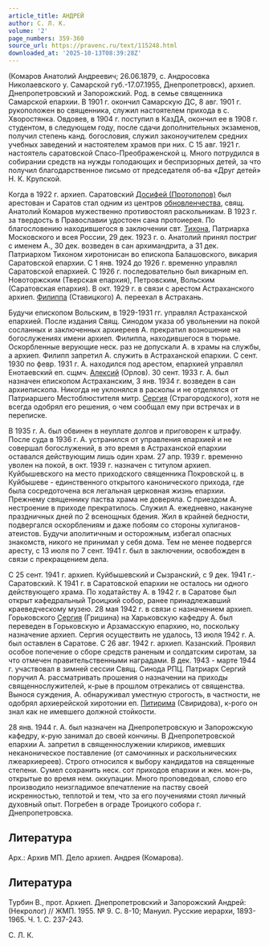 ```yaml
---
article_title: АНДРЕЙ
author: С. Л. К.
volume: '2'
page_numbers: 359-360
source_url: https://pravenc.ru/text/115248.html
downloaded_at: '2025-10-13T08:39:28Z'
---
```


(Комаров Анатолий Андреевич; 26.06.1879, с. Андросовка Николаевского у. Самарской губ.-17.07.1955, Днепропетровск), архиеп. Днепропетровский и Запорожский. Род. в семье священника Самарской епархии. В 1901 г. окончил Самарскую ДС, 8 авг. 1901 г. рукоположен во священника, служил настоятелем прихода в с. Хворостянка. Овдовев, в 1904 г. поступил в КазДА, окончил ее в 1908 г. студентом, в следующем году, после сдачи дополнительных экзаменов, получил степень канд. богословия, служил законоучителем средних учебных заведений и настоятелем храмов при них. С 15 авг. 1921 г. настоятель саратовской Спасо-Преображенской ц. Много потрудился в собирании средств на нужды голодающих и беспризорных детей, за что получил благодарственное письмо от председателя об-ва «Друг детей» Н. К. Крупской.

Когда в 1922 г. архиеп. Саратовский [Досифей (Протопопов)](<https://pravenc.ru/text/Досифей (Протопопов).html>) был арестован и Саратов стал одним из центров [обновленчества](https://pravenc.ru/text/обновленчество.html), свящ. Анатолий Комаров мужественно противостоял раскольникам. В 1923 г. за твердость в Православии удостоен сана протоиерея. По благословению находившегося в заключении свт. [Тихона](https://pravenc.ru/text/Тихон.html), Патриарха Московского и всея России, 29 дек. 1923 г. о. Анатолий принял постриг с именем А., 30 дек. возведен в сан архимандрита, а 31 дек. Патриархом Тихоном хиротонисан во епископа Балашовского, викария Саратовской епархии. С 1 янв. 1924 до 1926 г. временно управлял Саратовской епархией. С 1926 г. последовательно был викарным еп. Новоторжским (Тверская епархия), Петровским, Вольским (Саратовская епархия). В окт. 1929 г. в связи с арестом Астраханского архиеп. [Филиппа](https://pravenc.ru/text/Филиппа.html) (Ставицкого) А. переехал в Астрахань.

Будучи епископом Вольским, в 1929-1931 гг. управлял Астраханской епархией. После издания Свящ. Синодом указа об увольнении на покой сосланных и заключенных архиереев А. прекратил возношение на богослужениях имени архиеп. Филиппа, находившегося в тюрьме. Оскорбленные верующие неск. раз не допускали А. в храмы на службы, а архиеп. Филипп запретил А. служить в Астраханской епархии. С сент. 1930 по февр. 1931 г. А. находился под арестом, епархией управлял Енотаевский еп. сщмч. [Алексий](https://pravenc.ru/text/Алексий.html) (Орлов). 30 сент. 1933 г. А. был назначен епископом Астраханским, 3 янв. 1934 г. возведен в сан архиепископа. Никогда не уклонялся в расколы и не отделялся от Патриаршего Местоблюстителя митр. [Сергия](https://pravenc.ru/text/Сергий.html) (Страгородского), хотя не всегда одобрял его решения, о чем сообщал ему при встречах и в переписке.

В 1935 г. А. был обвинен в неуплате долгов и приговорен к штрафу. После суда в 1936 г. А. устранился от управления епархией и не совершал богослужений, в это время в Астраханской епархии оставался действующим лишь один храм. 27 апр. 1939 г. временно уволен на покой, в окт. 1939 г. назначен с титулом архиеп. Куйбышевского на место приходского священника Покровской ц. в Куйбышеве - единственного открытого канонического прихода, где была сосредоточена вся легальная церковная жизнь епархии. Прежнему священнику паства храма не доверяла. С приездом А. нестроение в приходе прекратилось. Служил А. ежедневно, накануне праздничных дней по 2 всенощных бдения. Жил в крайней бедности, подвергался оскорблениям и даже побоям со стороны хулиганов-атеистов. Будучи аполитичным и осторожным, избегал опасных знакомств, никого не принимал у себя дома. Тем не менее подвергся аресту, с 13 июля по 7 сент. 1941 г. был в заключении, освобожден в связи с прекращением дела.

С 25 сент. 1941 г. архиеп. Куйбышевский и Сызранский, с 9 дек. 1941 г.- Саратовский. К 1941 г. в Саратовской епархии не осталось ни одного действующего храма. По ходатайству А. в 1942 г. в Саратове был открыт кафедральный Троицкий собор, ранее принадлежавший краеведческому музею. 28 мая 1942 г. в связи с назначением архиеп. Горьковского [Сергия](https://pravenc.ru/text/Сергий.html) (Гришина) на Харьковскую кафедру А. был переведен в Горьковскую и Арзамасскую епархию, но, поскольку назначение архиеп. Сергия осуществить не удалось, 13 июля 1942 г. А. был оставлен в Саратове. С 26 авг. 1942 г. архиеп. Казанский. Проявил особое попечение о сборе средств раненым и солдатским сиротам, за что отмечен правительственными наградами. В дек. 1943 - марте 1944 г. участвовал в зимней сессии Свящ. Синода РПЦ. Патриарх Сергий поручил А. рассматривать прошения о назначении на приходы священнослужителей, к-рые в прошлом отрекались от священства. Вынося суждения, А. обнаруживал уместную строгость, в частности, не одобрял архиерейской хиротонии еп. [Питирима](https://pravenc.ru/text/Питирим.html) (Свиридова), к-рого он знал как не имевшего должной стойкости.

28 янв. 1944 г. А. был назначен на Днепропетровскую и Запорожскую кафедру, к-рую занимал до своей кончины. В Днепропетровской епархии А. запретил в священнослужении клириков, имевших неканоническое поставление (от самочинных и раскольнических лжеархиереев). Строго относился к выбору кандидатов на священные степени. Сумел сохранить неск. сот приходов епархии и жен. мон-рь, открытые во время нем. оккупации. Много проповедовал, слово его производило неизгладимое впечатление на паству своей искренностью, теплотой и тем, что за его поучениями стоял личный духовный опыт. Погребен в ограде Троицкого собора г. Днепропетровска.

## Литература

Арх.: Архив МП. Дело архиеп. Андрея (Комарова).

## Литература

Турбин В., прот. Архиеп. Днепропетровский и Запорожский Андрей: (Некролог) // ЖМП. 1955. № 9. С. 8-10; Мануил. Русские иерархи, 1893-1965. Ч. 1. С. 237-243.

С. Л. К.
